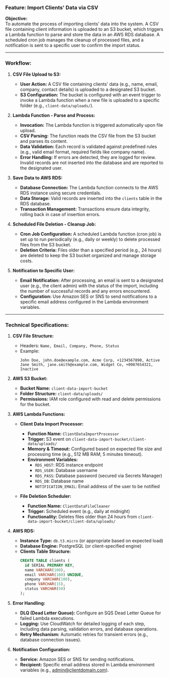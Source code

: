 ### Feature: Import Clients' Data via CSV

**Objective:**  
To automate the process of importing clients' data into the system. A CSV file containing client information is uploaded to an S3 bucket, which triggers a Lambda function to parse and store the data in an AWS RDS database. A scheduled cron job manages the cleanup of processed files, and a notification is sent to a specific user to confirm the import status.

---

### Workflow:

1. **CSV File Upload to S3:**
   - **User Action:** A CSV file containing clients' data (e.g., name, email, company, contact details) is uploaded to a designated S3 bucket.
   - **S3 Configuration:** The bucket is configured with an event trigger to invoke a Lambda function when a new file is uploaded to a specific folder (e.g., `client-data/uploads/`).

2. **Lambda Function - Parse and Process:**
   - **Invocation:** The Lambda function is triggered automatically upon file upload.
   - **CSV Parsing:** The function reads the CSV file from the S3 bucket and parses its content.
   - **Data Validation:** Each record is validated against predefined rules (e.g., valid email format, required fields like company name).
   - **Error Handling:** If errors are detected, they are logged for review. Invalid records are not inserted into the database and are reported to the designated user.

3. **Save Data to AWS RDS:**
   - **Database Connection:** The Lambda function connects to the AWS RDS instance using secure credentials.
   - **Data Storage:** Valid records are inserted into the `clients` table in the RDS database.
   - **Transaction Management:** Transactions ensure data integrity, rolling back in case of insertion errors.

4. **Scheduled File Deletion - Cleanup Job:**
   - **Cron Job Configuration:** A scheduled Lambda function (cron job) is set up to run periodically (e.g., daily or weekly) to delete processed files from the S3 bucket.
   - **Deletion Criteria:** Files older than a specified period (e.g., 24 hours) are deleted to keep the S3 bucket organized and manage storage costs.

5. **Notification to Specific User:**
   - **Email Notification:** After processing, an email is sent to a designated user (e.g., the client admin) with the status of the import, including the number of successful records and any errors encountered.
   - **Configuration:** Use Amazon SES or SNS to send notifications to a specific email address configured in the Lambda environment variables.

---

### Technical Specifications:

1. **CSV File Structure:**
   - Headers: `Name, Email, Company, Phone, Status`
   - Example:
     ```
     John Doe, john.doe@example.com, Acme Corp, +1234567890, Active
     Jane Smith, jane.smith@example.com, Widget Co, +0987654321, Inactive
     ```

2. **AWS S3 Bucket:**
   - **Bucket Name:** `client-data-import-bucket`
   - **Folder Structure:** `client-data/uploads/`
   - **Permissions:** IAM role configured with read and delete permissions for the bucket.

3. **AWS Lambda Functions:**
   - **Client Data Import Processor:**
     - **Function Name:** `ClientDataImportProcessor`
     - **Trigger:** S3 event on `client-data-import-bucket/client-data/uploads/`
     - **Memory & Timeout:** Configured based on expected file size and processing time (e.g., 512 MB RAM, 5 minutes timeout).
     - **Environment Variables:**
       - `RDS_HOST`: RDS instance endpoint
       - `RDS_USER`: Database username
       - `RDS_PASS`: Database password (secured via Secrets Manager)
       - `RDS_DB`: Database name
       - `NOTIFICATION_EMAIL`: Email address of the user to be notified

   - **File Deletion Scheduler:**
     - **Function Name:** `ClientDataFileCleaner`
     - **Trigger:** Scheduled event (e.g., daily at midnight)
     - **Functionality:** Deletes files older than 24 hours from `client-data-import-bucket/client-data/uploads/`

4. **AWS RDS:**
   - **Instance Type:** `db.t3.micro` (or appropriate based on expected load)
   - **Database Engine:** PostgreSQL (or client-specified engine)
   - **Clients Table Structure:**
     ```sql
     CREATE TABLE clients (
       id SERIAL PRIMARY KEY,
       name VARCHAR(100),
       email VARCHAR(100) UNIQUE,
       company VARCHAR(100),
       phone VARCHAR(15),
       status VARCHAR(50)
     );
     ```

5. **Error Handling:**
   - **DLQ (Dead Letter Queue):** Configure an SQS Dead Letter Queue for failed Lambda executions.
   - **Logging:** Use CloudWatch for detailed logging of each step, including data parsing, validation errors, and database operations.
   - **Retry Mechanism:** Automatic retries for transient errors (e.g., database connection issues).

6. **Notification Configuration:**
   - **Service:** Amazon SES or SNS for sending notifications.
   - **Recipient:** Specific email address stored in Lambda environment variables (e.g., admin@clientdomain.com).

